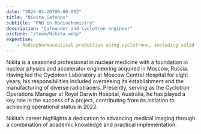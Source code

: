 ```yaml
---
date: "2024-03-20T00:00:00Z"
title: "Nikita Safonov"
subtitle: "PhD in Radiochemistry"
description: "Cofounder and Cyclotron engineer"
picture: "/team/Nikita.webp"
expertise:
    - Radiopharmaceutical production using cyclotrons, including solid target production, purification techniques and development for Cu-64, Ga-68, Y-86, Zr-89 and I-124
---
```

Nikita is a seasoned professional in nuclear medicine with a foundation in nuclear physics and accelerator engineering acquired in Moscow, Russia. Having led the Cyclotron Laboratory at Moscow Central Hospital for eight years, his responsibilities included overseeing its establishment and the manufacturing of diverse radiotracers. Presently, serving as the Cyclotron Operations Manager at Royal Darwin Hospital, Australia, he has played a key role in the success of a project, contributing from its initiation to achieving operational status in 2022. 


Nikita’s career highlights a dedication to advancing medical imaging through a combination of academic knowledge and practical implementation.
